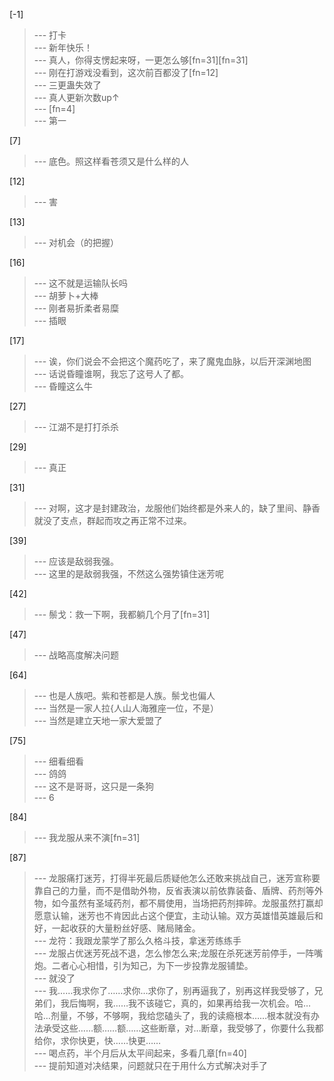 
[-1] 
>--- 打卡<br>
>--- 新年快乐！<br>
>--- 真人，你得支愣起来呀，一更怎么够[fn=31][fn=31]<br>
>--- 刚在打游戏没看到，这次前百都没了[fn=12]<br>
>--- 三更蛊失效了<br>
>--- 真人更新次数up↑<br>
>--- [fn=4]<br>
>--- 第一<br>

[7] 
>--- 底色。照这样看苍须又是什么样的人<br>

[12] 
>--- 害<br>

[13] 
>--- 对机会（的把握）<br>

[16] 
>--- 这不就是运输队长吗<br>
>--- 胡萝卜+大棒<br>
>--- 刚者易折柔者易糜<br>
>--- 插眼<br>

[17] 
>--- 诶，你们说会不会把这个魔药吃了，来了魔鬼血脉，以后开深渊地图<br>
>--- 话说昏瞳谁啊，我忘了这号人了都。<br>
>--- 昏瞳这么牛<br>

[27] 
>--- 江湖不是打打杀杀<br>

[29] 
>--- 真正<br>

[31] 
>--- 对啊，这才是封建政治，龙服他们始终都是外来人的，缺了里间、静香就没了支点，群起而攻之再正常不过来。<br>

[39] 
>--- 应该是敌弱我强。<br>
>--- 这里的是敌弱我强，不然这么强势镇住迷芳呢<br>

[42] 
>--- 鬃戈：救一下啊，我都躺几个月了[fn=31]<br>

[47] 
>--- 战略高度解决问题<br>

[64] 
>--- 也是人族吧。紫和苍都是人族。鬃戈也偏人<br>
>--- 当然是一家人拉{人山人海雅座一位，不是）<br>
>--- 当然是建立天地一家大爱盟了<br>

[75] 
>--- 细看细看<br>
>--- 鸽鸽<br>
>--- 这不是哥哥，这只是一条狗<br>
>--- 6<br>

[84] 
>--- 我龙服从来不演[fn=31]<br>

[87] 
>--- 龙服痛打迷芳，打得半死最后质疑他怎么还敢来挑战自己，迷芳宣称要靠自己的力量，而不是借助外物，反省表演以前依靠装备、盾牌、药剂等外物，如今虽然有圣域药剂，都不屑使用，当场把药剂摔碎。龙服虽然打赢却愿意认输，迷芳也不肯因此占这个便宜，主动认输。双方英雄惜英雄最后和好，一起收获的大量粉丝好感、赌局赌金。<br>
>--- 龙符：我跟龙蒙学了那么久格斗技，拿迷芳练练手<br>
>--- 龙服占优迷芳死战不退，怎么惨怎么来;龙服在杀死迷芳前停手，一阵嘴炮。二者心心相惜，引为知己，为下一步投靠龙服铺垫。<br>
>--- 就没了<br>
>--- 我……我求你了……求你…求你了，别再逼我了，别再这样我受够了，兄弟们，我后悔啊，我……我不该碰它，真的，如果再给我一次机会。哈…哈…剂量，不够，不够啊，我给您磕头了，我的读瘾根本……根本就没有办法承受这些……额……额……这些断章，对…断章，我受够了，你要什么我都给你，求你快更，快……快更……<br>
>--- 喝点药，半个月后从太平间起来，多看几章[fn=40]<br>
>--- 提前知道对决结果，问题就只在于用什么方式解决对手了<br>
